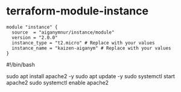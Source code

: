 # terraform-module-instance


```hcl
module "instance" {
  source  = "aiganymnur/instance/module"
  version = "2.0.0"
  instance_type = "t2.micro" # Replace with your values
  instance_name = "kaizen-aiganym" # Replace with your values
}
```

#!/bin/bash


sudo apt install apache2 -y
sudo apt update -y
sudo systemctl start apache2
sudo systemctl enable apache2


